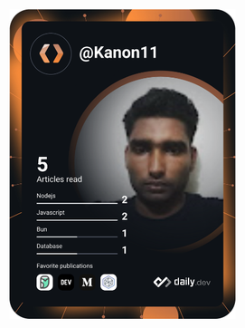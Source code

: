 <a href="https://app.daily.dev/Kanon11"><img src="https://github.com/Kanon11/Kanon11/blob/main/devcard.svg" width="400" alt="Kanon11's Dev Card"/></a>
